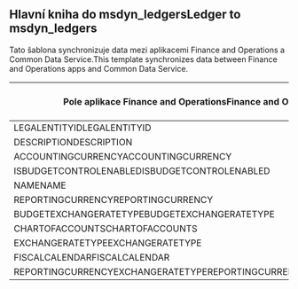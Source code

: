 ## <a name="ledger-to-msdyn_ledgers"></a><span data-ttu-id="2a140-101">Hlavní kniha do msdyn_ledgers</span><span class="sxs-lookup"><span data-stu-id="2a140-101">Ledger to msdyn_ledgers</span></span>

<span data-ttu-id="2a140-102">Tato šablona synchronizuje data mezi aplikacemi Finance and Operations a Common Data Service.</span><span class="sxs-lookup"><span data-stu-id="2a140-102">This template synchronizes data between Finance and Operations apps and Common Data Service.</span></span>

<span data-ttu-id="2a140-103">Pole aplikace Finance and Operations</span><span class="sxs-lookup"><span data-stu-id="2a140-103">Finance and Operations field</span></span> | <span data-ttu-id="2a140-104">Typ mapování</span><span class="sxs-lookup"><span data-stu-id="2a140-104">Map type</span></span> | <span data-ttu-id="2a140-105">Jiné pole Dynamics 365</span><span class="sxs-lookup"><span data-stu-id="2a140-105">Other Dynamics 365 field</span></span> | <span data-ttu-id="2a140-106">Výchozí hodnota</span><span class="sxs-lookup"><span data-stu-id="2a140-106">Default value</span></span>
---|---|---|---
<span data-ttu-id="2a140-107">LEGALENTITYID</span><span class="sxs-lookup"><span data-stu-id="2a140-107">LEGALENTITYID</span></span> | >> | <span data-ttu-id="2a140-108">msdyn_company.cdm_companycode</span><span class="sxs-lookup"><span data-stu-id="2a140-108">msdyn_company.cdm_companycode</span></span> | 
<span data-ttu-id="2a140-109">DESCRIPTION</span><span class="sxs-lookup"><span data-stu-id="2a140-109">DESCRIPTION</span></span> | >> | <span data-ttu-id="2a140-110">msdyn_description</span><span class="sxs-lookup"><span data-stu-id="2a140-110">msdyn_description</span></span> | 
<span data-ttu-id="2a140-111">ACCOUNTINGCURRENCY</span><span class="sxs-lookup"><span data-stu-id="2a140-111">ACCOUNTINGCURRENCY</span></span> | >> | <span data-ttu-id="2a140-112">msdyn_accountingcurrency.isocurrencycode</span><span class="sxs-lookup"><span data-stu-id="2a140-112">msdyn_accountingcurrency.isocurrencycode</span></span> | 
<span data-ttu-id="2a140-113">ISBUDGETCONTROLENABLED</span><span class="sxs-lookup"><span data-stu-id="2a140-113">ISBUDGETCONTROLENABLED</span></span> | >> | <span data-ttu-id="2a140-114">msdyn_isbudgetcontrolenabled</span><span class="sxs-lookup"><span data-stu-id="2a140-114">msdyn_isbudgetcontrolenabled</span></span> | 
<span data-ttu-id="2a140-115">NAME</span><span class="sxs-lookup"><span data-stu-id="2a140-115">NAME</span></span> | >> | <span data-ttu-id="2a140-116">msdyn_name</span><span class="sxs-lookup"><span data-stu-id="2a140-116">msdyn_name</span></span> | 
<span data-ttu-id="2a140-117">REPORTINGCURRENCY</span><span class="sxs-lookup"><span data-stu-id="2a140-117">REPORTINGCURRENCY</span></span> | >> | <span data-ttu-id="2a140-118">msdyn_reportingcurrency.isocurrencycode</span><span class="sxs-lookup"><span data-stu-id="2a140-118">msdyn_reportingcurrency.isocurrencycode</span></span> | 
<span data-ttu-id="2a140-119">BUDGETEXCHANGERATETYPE</span><span class="sxs-lookup"><span data-stu-id="2a140-119">BUDGETEXCHANGERATETYPE</span></span> | >> | <span data-ttu-id="2a140-120">msdyn_budgetexchangeratetype.msdyn_name</span><span class="sxs-lookup"><span data-stu-id="2a140-120">msdyn_budgetexchangeratetype.msdyn_name</span></span> | 
<span data-ttu-id="2a140-121">CHARTOFACCOUNTS</span><span class="sxs-lookup"><span data-stu-id="2a140-121">CHARTOFACCOUNTS</span></span> | >> | <span data-ttu-id="2a140-122">msdyn_chartofaccounts.msdyn_name</span><span class="sxs-lookup"><span data-stu-id="2a140-122">msdyn_chartofaccounts.msdyn_name</span></span> | 
<span data-ttu-id="2a140-123">EXCHANGERATETYPE</span><span class="sxs-lookup"><span data-stu-id="2a140-123">EXCHANGERATETYPE</span></span> | >> | <span data-ttu-id="2a140-124">msdyn_exchangeratetype.msdyn_name</span><span class="sxs-lookup"><span data-stu-id="2a140-124">msdyn_exchangeratetype.msdyn_name</span></span> | 
<span data-ttu-id="2a140-125">FISCALCALENDAR</span><span class="sxs-lookup"><span data-stu-id="2a140-125">FISCALCALENDAR</span></span> | >> | <span data-ttu-id="2a140-126">msdyn_fiscalcalendar.msdyn_calendar</span><span class="sxs-lookup"><span data-stu-id="2a140-126">msdyn_fiscalcalendar.msdyn_calendar</span></span> | 
<span data-ttu-id="2a140-127">REPORTINGCURRENCYEXCHANGERATETYPE</span><span class="sxs-lookup"><span data-stu-id="2a140-127">REPORTINGCURRENCYEXCHANGERATETYPE</span></span> | >> | <span data-ttu-id="2a140-128">msdyn_reportingcurrencyexchangeratetype.msdyn_name</span><span class="sxs-lookup"><span data-stu-id="2a140-128">msdyn_reportingcurrencyexchangeratetype.msdyn_name</span></span> | 
